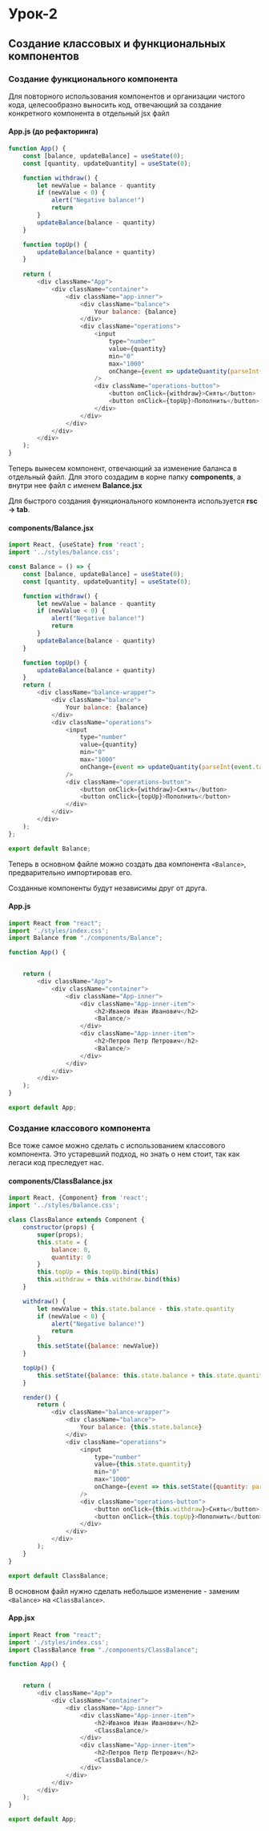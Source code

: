 # Урок-2
## Создание классовых и функциональных компонентов

### Создание функционального компонента

Для повторного использования компонентов и организации чистого кода, целесообразно выносить код, отвечающий за создание конкретного компонента в отдельный jsx файл

#### App.js (до рефакторинга)
```javascript
function App() {
    const [balance, updateBalance] = useState(0);
    const [quantity, updateQuantity] = useState(0);

    function withdraw() {
        let newValue = balance - quantity
        if (newValue < 0) {
            alert("Negative balance!")
            return
        }
        updateBalance(balance - quantity)
    }

    function topUp() {
        updateBalance(balance + quantity)
    }
    
    return (
        <div className="App">
            <div className="container">
                <div className="app-inner">
                    <div className="balance">
                        Your balance: {balance}
                    </div>
                    <div className="operations">
                        <input
                            type="number"
                            value={quantity}
                            min="0"
                            max="1000"
                            onChange={event => updateQuantity(parseInt(event.target.value))}
                        />
                        <div className="operations-button">
                            <button onClick={withdraw}>Снять</button>
                            <button onClick={topUp}>Пополнить</button>
                        </div>
                    </div>
                </div>
            </div>
        </div>
    );
}
```
Теперь вынесем компонент, отвечающий за изменение баланса в отдельный файл. Для этого создадим в корне папку **components**, а внутри нее файл с именем **Balance.jsx**

Для быстрого создания функционального компонента используется **rsc -> tab**.

#### components/Balance.jsx
```javascript
import React, {useState} from 'react';
import '../styles/balance.css';

const Balance = () => {
    const [balance, updateBalance] = useState(0);
    const [quantity, updateQuantity] = useState(0);

    function withdraw() {
        let newValue = balance - quantity
        if (newValue < 0) {
            alert("Negative balance!")
            return
        }
        updateBalance(balance - quantity)
    }

    function topUp() {
        updateBalance(balance + quantity)
    }
    return (
        <div className="balance-wrapper">
            <div className="balance">
                Your balance: {balance}
            </div>
            <div className="operations">
                <input
                    type="number"
                    value={quantity}
                    min="0"
                    max="1000"
                    onChange={event => updateQuantity(parseInt(event.target.value))}
                />
                <div className="operations-button">
                    <button onClick={withdraw}>Снять</button>
                    <button onClick={topUp}>Пополнить</button>
                </div>
            </div>
        </div>
    );
};

export default Balance;
```

Теперь в основном файле можно создать два компонента `<Balance>`, предварительно импортировав его.

Созданные компоненты будут независимы друг от друга.

#### App.js
```javascript
import React from "react";
import './styles/index.css';
import Balance from "./components/Balance";

function App() {


    return (
        <div className="App">
            <div className="container">
                <div className="App-inner">
                    <div className="App-inner-item">
                        <h2>Иванов Иван Иванович</h2>
                        <Balance/>
                    </div>
                    <div className="App-inner-item">
                        <h2>Петров Петр Петрович</h2>
                        <Balance/>
                    </div>
                </div>
            </div>
        </div>
    );
}

export default App;

```

### Создание классового компонента

Все тоже самое можно сделать с использованием классового компонента. Это устаревший подход, но знать о нем стоит, так как легаси код преследует нас.

#### components/ClassBalance.jsx
```javascript
import React, {Component} from 'react';
import '../styles/balance.css';

class ClassBalance extends Component {
    constructor(props) {
        super(props);
        this.state = {
            balance: 0,
            quantity: 0
        }
        this.topUp = this.topUp.bind(this)
        this.withdraw = this.withdraw.bind(this)
    }

    withdraw() {
        let newValue = this.state.balance - this.state.quantity
        if (newValue < 0) {
            alert("Negative balance!")
            return
        }
        this.setState({balance: newValue})
    }

    topUp() {
        this.setState({balance: this.state.balance + this.state.quantity})
    }

    render() {
        return (
            <div className="balance-wrapper">
                <div className="balance">
                    Your balance: {this.state.balance}
                </div>
                <div className="operations">
                    <input
                        type="number"
                        value={this.state.quantity}
                        min="0"
                        max="1000"
                        onChange={event => this.setState({quantity: parseInt(event.target.value)})}
                    />
                    <div className="operations-button">
                        <button onClick={this.withdraw}>Снять</button>
                        <button onClick={this.topUp}>Пополнить</button>
                    </div>
                </div>
            </div>
        );
    }
}

export default ClassBalance;
```

В основном файл нужно сделать небольшое изменение - заменим `<Balance>` на `<ClassBalance>`.

#### App.jsx
```javascript
import React from "react";
import './styles/index.css';
import ClassBalance from "./components/ClassBalance";

function App() {


    return (
        <div className="App">
            <div className="container">
                <div className="App-inner">
                    <div className="App-inner-item">
                        <h2>Иванов Иван Иванович</h2>
                        <ClassBalance/>
                    </div>
                    <div className="App-inner-item">
                        <h2>Петров Петр Петрович</h2>
                        <ClassBalance/>
                    </div>
                </div>
            </div>
        </div>
    );
}

export default App;

```


